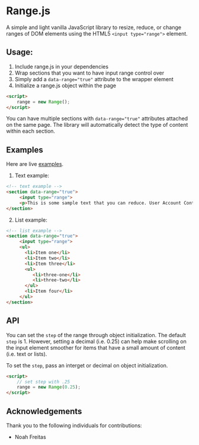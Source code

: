 # Range.js

A simple and light vanilla JavaScript library to resize, reduce, or change ranges of DOM elements using the HTML5 `<input type="range">` element. 

## Usage:

1. Include range.js in your dependencies
2. Wrap sections that you want to have input range control over
3. Simply add a `data-range="true"` attribute to the wrapper element
4. Initialize a range.js object within the page

  ```html
  <script>
      range = new Range();
  </script>
  ```

You can have multiple sections with `data-range="true"` attributes attached on the same page. The library will automatically detect the type of content within each section.

## Examples

Here are live [examples](http://kylesb.github.io/range.js/).

1. Text example:

  ```html
  <!-- text example -->
  <section data-range="true">
       <input type="range">
       <p>This is some sample text that you can reduce. User Account Control (UAC) is a feature that can help you stay in control of your computer by informing you when a programs makes a change that requires administrator permissions..</p>
  </section>
  ```
2. List example:

  ```html
  <!-- list example -->
  <section data-range="true">
       <input type="range">
       <ul>
         <li>Item one</li>
         <li>Item two</li>
         <li>Item three</li>
         <ul>
            <li>three-one</li>
            <li>three-two</li>
         </ul>
         <li>Item four</li>
       </ul>
  </section>
  ```

## API

You can set the `step` of the range through object initialization. The default `step` is 1. However, setting a decimal (i.e. 0.25) can help make scrolling on the input element smoother for items that have a small amount of content (i.e. text or lists).

To set the `step`, pass an interget or decimal on object initialization.

```html
<script>
    // set step with .25
    range = new Range(0.25);
</script>
```

## Acknowledgements

Thank you to the following individuals for contributions:
  * Noah Freitas
